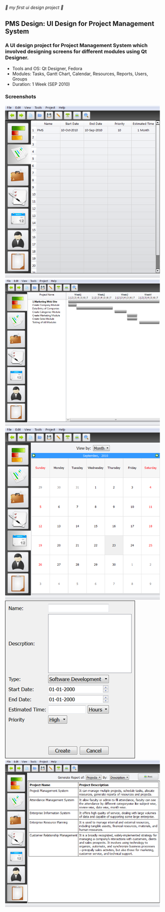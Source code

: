 ###### :rocket: my first ui design project :rocket:
## PMS Design: UI Design for Project Management System
### A UI design project for Project Management System which involved designing screens for different modules using Qt Designer.

* Tools and OS: Qt Designer, Fedora
* Modules: Tasks, Gantt Chart, Calendar, Resources, Reports, Users, Groups
* Duration: 1 Week (SEP 2010)
### Screenshots

![home](screenshots/project_home.png)
![gantt-chart](screenshots/gantt_chart.png)
![calendar](screenshots/calendar.png)
![new-project](screenshots/new_project.png)
![report](screenshots/project_report.png)


















































































































































































































































































































































